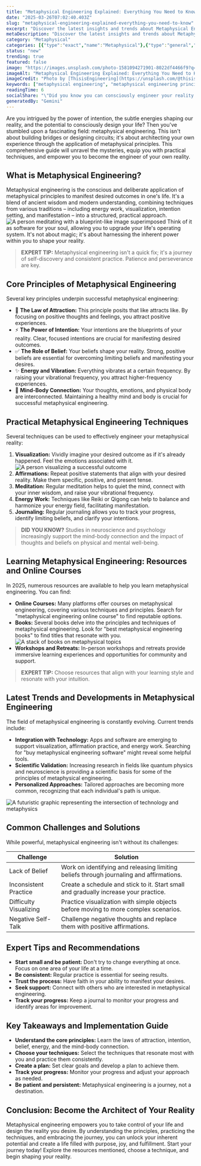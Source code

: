 ```yaml
---
title: "Metaphysical Engineering Explained: Everything You Need to Know"
date: "2025-03-26T07:02:40.403Z"
slug: "metaphysical-engineering-explained-everything-you-need-to-know"
excerpt: "Discover the latest insights and trends about Metaphysical Engineering. This comprehensive guide covers everything you need to know about Metaphysical Engineering in 2025."
metaDescription: "Discover the latest insights and trends about Metaphysical Engineering. This comprehensive guide covers everything you need to know about Metaphysical Engi..."
category: "Metaphysical"
categories: [{"type":"exact","name":"Metaphysical"},{"type":"general","name":"Engineering"},{"type":"medium","name":"Systems Design"},{"type":"specific","name":"Simulation Modeling"},{"type":"niche","name":"Agent-Based Modeling"}]
status: "new"
trending: true
featured: false
image: "https://images.unsplash.com/photo-1581094271901-8022df4466f9?q=85&w=1200&fit=max&fm=webp&auto=compress"
imageAlt: "Metaphysical Engineering Explained: Everything You Need to Know"
imageCredit: "Photo by [ThisisEngineering](https://unsplash.com/@thisisengineering) on Unsplash"
keywords: ["metaphysical engineering", "metaphysical engineering principles", "what is metaphysical engineering", "metaphysical engineering techniques", "learn metaphysical engineering", "metaphysical engineering online course", "metaphysical engineering for beginners", "best metaphysical engineering books", "metaphysical engineering benefits", "buy metaphysical engineering software"]
readingTime: 6
socialShare: "\"Did you know you can consciously engineer your reality using metaphysical principles?  Learn how to harness the power of intention and manifest your dreams.\""
generatedBy: "Gemini"
---
```




Are you intrigued by the power of intention, the subtle energies shaping our reality, and the potential to consciously design your life?  Then you've stumbled upon a fascinating field: metaphysical engineering.  This isn't about building bridges or designing circuits; it's about architecting your own experience through the application of metaphysical principles. This comprehensive guide will unravel the mysteries, equip you with practical techniques, and empower you to become the engineer of your own reality.

## What is Metaphysical Engineering?

Metaphysical engineering is the conscious and deliberate application of metaphysical principles to manifest desired outcomes in one's life.  It's a blend of ancient wisdom and modern understanding, combining techniques from various traditions – including energy work, visualization, intention setting, and manifestation – into a structured, practical approach. ![A person meditating with a blueprint-like image superimposed](https://images.unsplash.com/photo-1581092583537-20d51b4b4f1b?q=85&w=1200&fit=max&fm=webp&auto=compress)  Think of it as software for your soul, allowing you to upgrade your life's operating system.  It's not about magic; it's about harnessing the inherent power within you to shape your reality.

> **EXPERT TIP:** Metaphysical engineering isn't a quick fix; it's a journey of self-discovery and consistent practice.  Patience and perseverance are key.

## Core Principles of Metaphysical Engineering

Several key principles underpin successful metaphysical engineering:

* 🔑 **The Law of Attraction:** This principle posits that like attracts like.  By focusing on positive thoughts and feelings, you attract positive experiences.
* ⚡ **The Power of Intention:** Your intentions are the blueprints of your reality.  Clear, focused intentions are crucial for manifesting desired outcomes.
* ✅ **The Role of Belief:** Your beliefs shape your reality.  Strong, positive beliefs are essential for overcoming limiting beliefs and manifesting your desires.
* ✨ **Energy and Vibration:** Everything vibrates at a certain frequency.  By raising your vibrational frequency, you attract higher-frequency experiences.
* 🧘 **Mind-Body Connection:** Your thoughts, emotions, and physical body are interconnected.  Maintaining a healthy mind and body is crucial for successful metaphysical engineering.

## Practical Metaphysical Engineering Techniques

Several techniques can be used to effectively engineer your metaphysical reality:

1. **Visualization:** Vividly imagine your desired outcome as if it's already happened. Feel the emotions associated with it. ![A person visualizing a successful outcome](https://images.unsplash.com/photo-1581092580497-e0d23cbdf1dc?q=85&w=1200&fit=max&fm=webp&auto=compress)
2. **Affirmations:** Repeat positive statements that align with your desired reality.  Make them specific, positive, and present tense.
3. **Meditation:**  Regular meditation helps to quiet the mind, connect with your inner wisdom, and raise your vibrational frequency.
4. **Energy Work:** Techniques like Reiki or Qigong can help to balance and harmonize your energy field, facilitating manifestation.
5. **Journaling:**  Regular journaling allows you to track your progress, identify limiting beliefs, and clarify your intentions.

> **DID YOU KNOW?**  Studies in neuroscience and psychology increasingly support the mind-body connection and the impact of thoughts and beliefs on physical and mental well-being.

## Learning Metaphysical Engineering: Resources and Online Courses

In 2025, numerous resources are available to help you learn metaphysical engineering.  You can find:

* **Online Courses:** Many platforms offer courses on metaphysical engineering, covering various techniques and principles.  Search for "metaphysical engineering online course" to find reputable options.
* **Books:** Several books delve into the principles and techniques of metaphysical engineering.  Look for "best metaphysical engineering books" to find titles that resonate with you.  ![A stack of books on metaphysical topics](https://images.unsplash.com/photo-1581092160562-40aa08e78837?q=85&w=1200&fit=max&fm=webp&auto=compress)
* **Workshops and Retreats:**  In-person workshops and retreats provide immersive learning experiences and opportunities for community and support.

> **EXPERT TIP:** Choose resources that align with your learning style and resonate with your intuition.

## Latest Trends and Developments in Metaphysical Engineering

The field of metaphysical engineering is constantly evolving.  Current trends include:

* **Integration with Technology:**  Apps and software are emerging to support visualization, affirmation practice, and energy work. Searching for "buy metaphysical engineering software" might reveal some helpful tools.
* **Scientific Validation:**  Increasing research in fields like quantum physics and neuroscience is providing a scientific basis for some of the principles of metaphysical engineering.
* **Personalized Approaches:**  Tailored approaches are becoming more common, recognizing that each individual's path is unique.

![A futuristic graphic representing the intersection of technology and metaphysics](https://images.unsplash.com/photo-1580982172477-9373ff52ae43?q=85&w=1200&fit=max&fm=webp&auto=compress)

## Common Challenges and Solutions

While powerful, metaphysical engineering isn't without its challenges:

| Challenge                     | Solution                                                                   |
|------------------------------|-------------------------------------------------------------------------------|
| Lack of Belief                | Work on identifying and releasing limiting beliefs through journaling and affirmations. |
| Inconsistent Practice          | Create a schedule and stick to it.  Start small and gradually increase your practice. |
| Difficulty Visualizing        | Practice visualization with simple objects before moving to more complex scenarios. |
| Negative Self-Talk           | Challenge negative thoughts and replace them with positive affirmations.          |

## Expert Tips and Recommendations

* **Start small and be patient:** Don't try to change everything at once.  Focus on one area of your life at a time.
* **Be consistent:**  Regular practice is essential for seeing results.
* **Trust the process:**  Have faith in your ability to manifest your desires.
* **Seek support:** Connect with others who are interested in metaphysical engineering.
* **Track your progress:**  Keep a journal to monitor your progress and identify areas for improvement.

## Key Takeaways and Implementation Guide

* **Understand the core principles:**  Learn the laws of attraction, intention, belief, energy, and the mind-body connection.
* **Choose your techniques:** Select the techniques that resonate most with you and practice them consistently.
* **Create a plan:**  Set clear goals and develop a plan to achieve them.
* **Track your progress:**  Monitor your progress and adjust your approach as needed.
* **Be patient and persistent:**  Metaphysical engineering is a journey, not a destination.

## Conclusion: Become the Architect of Your Reality

Metaphysical engineering empowers you to take control of your life and design the reality you desire.  By understanding the principles, practicing the techniques, and embracing the journey, you can unlock your inherent potential and create a life filled with purpose, joy, and fulfillment.  Start your journey today! Explore the resources mentioned, choose a technique, and begin shaping your reality.

